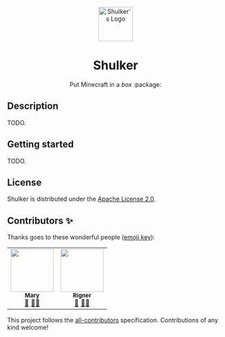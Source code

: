 <p align="center"><a href="https://github.com/IamBlueSlime/shulker" target="blank"><img src="./.github/assets/logo.png" width="80" alt="Shulker's Logo" /></a></p>
<h1 align="center">Shulker</h1>
<p align="center">Put Minecraft in a <i>box</i> :package:</p>

<p align="center">
</p>

## Description

TODO.

## Getting started

TODO.

## License

Shulker is distributed under the [Apache License 2.0](LICENSE.txt).

## Contributors ✨

Thanks goes to these wonderful people ([emoji key](https://allcontributors.org/docs/en/emoji-key)):

<!-- ALL-CONTRIBUTORS-LIST:START - Do not remove or modify this section -->
<!-- prettier-ignore-start -->
<!-- markdownlint-disable -->
<table>
  <tr>
    <td align="center"><a href="https://github.com/Thog"><img src="https://avatars.githubusercontent.com/u/1760003?v=4?s=100" width="100px;" alt=""/><br /><sub><b>Mary</b></sub></a><br /><a href="#ideas-Thog" title="Ideas, Planning, & Feedback">🤔</a> <a href="#mentoring-Thog" title="Mentoring">🧑‍🏫</a></td>
    <td align="center"><a href="https://github.com/PSNRigner"><img src="https://avatars.githubusercontent.com/u/9195148?v=4?s=100" width="100px;" alt=""/><br /><sub><b>Rigner</b></sub></a><br /><a href="#ideas-PSNRigner" title="Ideas, Planning, & Feedback">🤔</a> <a href="#mentoring-PSNRigner" title="Mentoring">🧑‍🏫</a></td>
  </tr>
</table>

<!-- markdownlint-restore -->
<!-- prettier-ignore-end -->

<!-- ALL-CONTRIBUTORS-LIST:END -->

This project follows the [all-contributors](https://github.com/all-contributors/all-contributors) specification. Contributions of any kind welcome!
